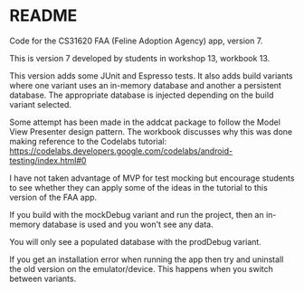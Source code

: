 # README

Code for the CS31620 FAA (Feline Adoption Agency) app, version 7.

This is version 7 developed by students in workshop 13, workbook 13.

This version adds some JUnit and Espresso tests. It also adds build variants 
where one variant uses an in-memory database and another a persistent 
database. The appropriate database is injected depending on the build
variant selected.

Some attempt has been made in the addcat package to follow the
Model View Presenter design pattern. The workbook discusses why
this was done making reference to the Codelabs tutorial: 
https://codelabs.developers.google.com/codelabs/android-testing/index.html#0

I have not taken advantage of MVP for test mocking but encourage students
to see whether they can apply some of the ideas in the tutorial
to this version of the FAA app. 

If you build with the mockDebug variant and run the project, then an 
in-memory database is used and you won't see any data.

You will only see a populated database with the prodDebug variant.

If you get an installation error when running the app then try and
uninstall the old version on the emulator/device. This happens when
you switch between variants.